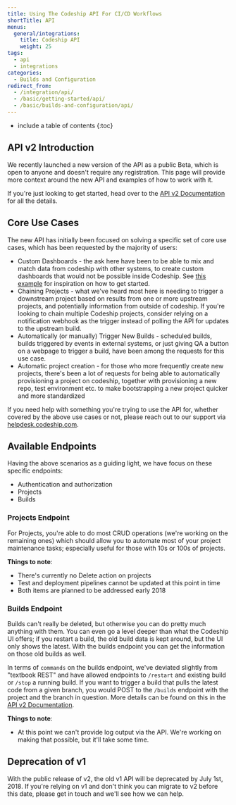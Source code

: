 ```yaml
---
title: Using The Codeship API For CI/CD Workflows
shortTitle: API
menus:
  general/integrations:
    title: Codeship API
    weight: 25
tags:
  - api
  - integrations
categories:
  - Builds and Configuration  
redirect_from:
  - /integration/api/
  - /basic/getting-started/api/
  - /basic/builds-and-configuration/api/
---
```


* include a table of contents
{:toc}

## API v2 Introduction

We recently launched a new version of the API as a public Beta, which is open to anyone and doesn't require any registration. This page will provide more context around the new API and examples of how to work with it.

If you're just looking to get started, head over to the [API v2 Documentation](https://apidocs.codeship.com/v2/) for all the details.

## Core Use Cases

The new API has initially been focused on solving a specific set of core use cases, which has been requested by the majority of users:

* Custom Dashboards - the ask here have been to be able to mix and match data from codeship with other systems, to create custom dashboards that would not be possible inside Codeship. See [this example](https://blog.codeship.com/creating-a-custom-build-status-page-using-codeship-api-v2/) for inspiration on how to get started.
* Chaining Projects - what we've heard most here is needing to trigger a downstream project based on results from one or more upstream projects, and potentially information from outside of codeship. If you're looking to chain multiple Codeship projects, consider relying on a notification webhook as the trigger instead of polling the API for updates to the upstream build.
* Automatically (or manually) Trigger New Builds - scheduled builds, builds triggered by events in external systems, or just giving QA a button on a webpage to trigger a build, have been among the requests for this use case.
* Automatic project creation - for those who more frequently create new projects, there's been a lot of requests for being able to automatically provisioning a project on codeship, together with provisioning a new repo, test environment etc. to make bootstrapping a new project quicker and more standardized

If you need help with something you're trying to use the API for, whether covered by the above use cases or not, please reach out to our support via [helpdesk.codeship.com](https://helpdesk.codeship.com).

## Available Endpoints

Having the above scenarios as a guiding light, we have focus on these specific endpoints:

* Authentication and authorization
* Projects
* Builds

### Projects Endpoint

For Projects, you're able to do most CRUD operations (we're working on the remaining ones) which should allow you to automate most of your project maintenance tasks; especially useful for those with 10s or 100s of projects.

**Things to note**:

* There's currently no Delete action on projects
* Test and deployment pipelines cannot be updated at this point in time
* Both items are planned to be addressed early 2018

### Builds Endpoint

Builds can't really be deleted, but otherwise you can do pretty much anything with them. You can even go a level deeper than what the Codeship UI offers; if you restart a build, the old build data is kept around, but the UI only shows the latest. With the builds endpoint you can get the information on those old builds as well.

In terms of `commands` on the builds endpoint, we've deviated slightly from "textbook REST" and have allowed endpoints to `/restart` and existing build or `/stop` a running build. If you want to trigger a build that pulls the latest code from a given branch, you would POST to the `/builds` endpoint with the project and the branch in question. More details can be found on this in the [API v2 Documentation](https://apidocs.codeship.com/v2/).

**Things to note**:

* At this point we can't provide log output via the API. We're working on making that possible, but it'll take some time.

## Deprecation of v1

With the public release of v2, the old v1 API will be deprecated by July 1st, 2018. If you're relying on v1 and don't think you can migrate to v2 before this date, please get in touch and we'll see how we can help.


